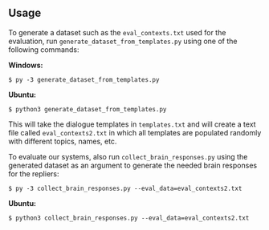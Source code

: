 ## Usage

To generate a dataset such as the `eval_contexts.txt` used for the evaluation, run `generate_dataset_from_templates.py` using one of the following commands:

<b>Windows:</b>

`$ py -3 generate_dataset_from_templates.py`

<b>Ubuntu:</b>

`$ python3 generate_dataset_from_templates.py`

This will take the dialogue templates in `templates.txt` and will create a text file called `eval_contexts2.txt` in which all templates are populated randomly with different topics, names, etc.

To evaluate our systems, also run `collect_brain_responses.py` using the generated dataset as an argument to generate the needed brain responses for the repliers:

`$ py -3 collect_brain_responses.py --eval_data=eval_contexts2.txt`

<b>Ubuntu:</b>

`$ python3 collect_brain_responses.py --eval_data=eval_contexts2.txt`

